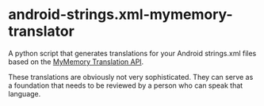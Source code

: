 # android-strings.xml-mymemory-translator

A python script that generates translations for your Android strings.xml files based on the [MyMemory Translation API](https://mymemory.translated.net/doc/spec.php).

These translations are obviously not very sophisticated. They can serve as a foundation that needs to be reviewed by a person who can speak that language.
